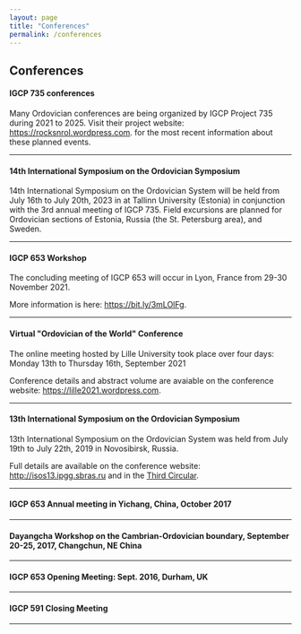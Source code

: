 ```yaml
---
layout: page
title: "Conferences"
permalink: /conferences
---
```

## Conferences

#### IGCP 735 conferences

Many Ordovician conferences are being organized by IGCP Project 735 during 2021 to 2025.  Visit their project website: <https://rocksnrol.wordpress.com>. for the most recent information about these planned events.

---

#### 14th International Symposium on the Ordovician Symposium

14th International Symposium on the Ordovician System will be held from July 16th to July 20th, 2023 in at Tallinn University (Estonia) in conjunction with the 3rd annual meeting of IGCP 735. Field excursions are planned for Ordovician sections of Estonia, Russia (the St. Petersburg area), and Sweden.

---

#### IGCP 653 Workshop
The concluding meeting of IGCP 653 will occur in Lyon, France from 29-30 November 2021. 

More information is here: <https://bit.ly/3mLOlFg>.

---

#### Virtual "Ordovician of the World" Conference
The online meeting hosted by Lille University took place over four days: Monday 13th to Thursday 16th, September 2021

Conference details and abstract volume are avaiable on the conference website: <https://lille2021.wordpress.com>.

---

#### 13th International Symposium on the Ordovician Symposium

13th International Symposium on the Ordovician System was held from July 19th to July 22th, 2019 in Novosibirsk, Russia.

Full details are available on the conference website: <http://isos13.ipgg.sbras.ru> and in the [Third Circular](files/ISOS13-3circular.pdf).

---

#### IGCP 653 Annual meeting in Yichang, China, October 2017

---

#### Dayangcha Workshop on the Cambrian-Ordovician boundary, September 20-25, 2017, Changchun, NE China

---

#### IGCP 653 Opening Meeting: Sept. 2016, Durham, UK

---

#### IGCP 591 Closing Meeting

---
